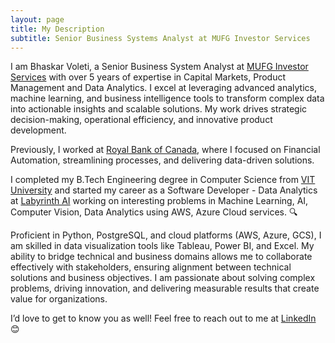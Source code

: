 ```yaml
---
layout: page
title: My Description
subtitle: Senior Business Systems Analyst at MUFG Investor Services
---
```


I am Bhaskar Voleti, a Senior Business System Analyst at [MUFG Investor Services](https://www.mufg-investorservices.com/) with over 5 years of expertise in Capital Markets, Product Management and Data Analytics. I excel at leveraging advanced analytics, machine learning, and business intelligence tools to transform complex data into actionable insights and scalable solutions. My work drives strategic decision-making, operational efficiency, and innovative product development.

Previously, I worked at [Royal Bank of Canada](https://www.rbccm.com/en/about-us.page), where I focused on Financial Automation, streamlining processes, and delivering data-driven solutions.

I completed my B.Tech Engineering degree in Computer Science from [VIT University](https://vit.ac.in/) and started my career as a Software Developer - Data Analytics at [Labyrinth AI](https://labyrinth.ai/) working on interesting problems in Machine Learning, AI, Computer Vision, Data Analytics using AWS, Azure Cloud services. 🔍

Proficient in Python, PostgreSQL, and cloud platforms (AWS, Azure, GCS), I am skilled in data visualization tools like Tableau, Power BI, and Excel. My ability to bridge technical and business domains allows me to collaborate effectively with stakeholders, ensuring alignment between technical solutions and business objectives. I am passionate about solving complex problems, driving innovation, and delivering measurable results that create value for organizations.

I’d love to get to know you as well! Feel free to reach out to me at [LinkedIn](https://www.linkedin.com/in/bhaskar-voleti-profile/) 😊
